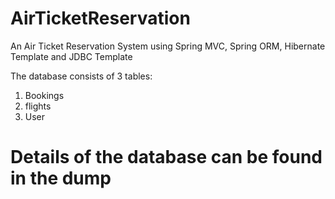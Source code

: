# AirTicketReservation
An Air Ticket Reservation System using Spring MVC, Spring ORM, Hibernate Template and JDBC Template

The database consists of 3 tables:
1. Bookings
2. flights
3. User

# Details of the database can be found in the dump

